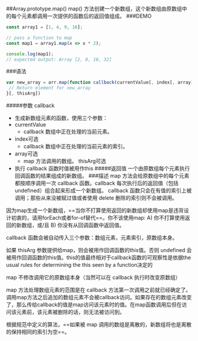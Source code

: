 ##Array.prototype.map()
map() 方法创建一个新数组，这个新数组由原数组中的每个元素都调用一次提供的函数后的返回值组成。
###DEMO
```javascript
const array1 = [1, 4, 9, 16];

// pass a function to map
const map1 = array1.map(x => x * 2);

console.log(map1);
// expected output: Array [2, 8, 18, 32]
```
###语法
```javascript
var new_array = arr.map(function callback(currentValue[, index[, array]]) {
 // Return element for new_array
}[, thisArg])
```
#####参数
callback
- 生成新数组元素的函数，使用三个参数：
- currentValue
  - callback 数组中正在处理的当前元素。
- index可选
  - callback 数组中正在处理的当前元素的索引。
- array可选
  - map 方法调用的数组。
thisArg可选
- 执行 callback 函数时值被用作this
#####返回值
一个由原数组每个元素执行回调函数的结果组成的新数组。
###描述
map 方法会给原数组中的每个元素都按顺序调用一次 callback 函数。callback 每次执行后的返回值（包括 undefined）组合起来形成一个新数组。 callback 函数只会在有值的索引上被调用；那些从来没被赋过值或者使用 delete 删除的索引则不会被调用。

因为map生成一个新数组，==当你不打算使用返回的新数组却使用map是违背设计初衷的，请用forEach或者for-of替代==。你不该使用map: A) 你不打算使用返回的新数组，或/且 B) 你没有从回调函数中返回值。

callback 函数会被自动传入三个参数：数组元素，元素索引，原数组本身。

如果 thisArg 参数提供给map，则会被用作回调函数的this值。否则 undefined 会被用作回调函数的this值。this的值最终相对于callback函数的可观察性是依据the usual rules for determining the this seen by a function决定的

map 不修改调用它的原数组本身（当然可以在 callback 执行时改变原数组）

map 方法处理数组元素的范围是在 callback 方法第一次调用之前就已经确定了。调用map方法之后追加的数组元素不会被callback访问。如果存在的数组元素改变了，那么传给callback的值是map访问该元素时的值。在map函数调用后但在访问该元素前，该元素被删除的话，则无法被访问到。

根据规范中定义的算法，==如果被 map 调用的数组是离散的，新数组将也是离散的保持相同的索引为空==。